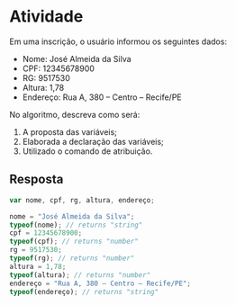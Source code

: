 # Atividade

Em uma inscrição, o usuário informou os seguintes dados:

- Nome: José Almeida da Silva
- CPF: 12345678900
- RG: 9517530
- Altura: 1,78
- Endereço: Rua A, 380 – Centro – Recife/PE

No algoritmo, descreva como será:

1. A proposta das variáveis;
2. Elaborada a declaração das variáveis;
3. Utilizado o comando de atribuição.

## Resposta

```javaScript
var nome, cpf, rg, altura, endereço;

nome = "José Almeida da Silva";
typeof(nome); // returns "string"
cpf = 12345678900;
typeof(cpf); // returns "number"
rg = 9517530;
typeof(rg); // returns "number"
altura = 1,78;
typeof(altura); // returns "number"
endereço = "Rua A, 380 – Centro – Recife/PE";  
typeof(endereço); // returns "string"

```

